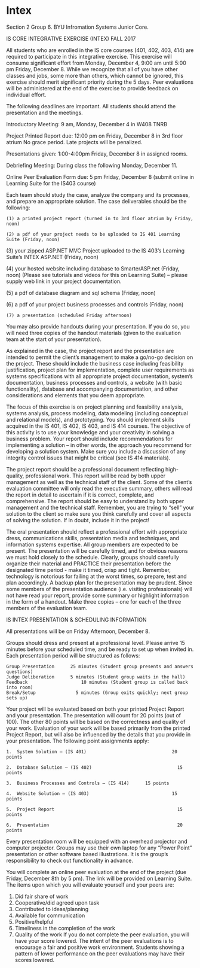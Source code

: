 # Intex
Section 2 Group 6.  BYU Infromation Systems Junior Core.

IS CORE INTEGRATIVE EXERCISE (INTEX)
FALL 2017

All students who are enrolled in the IS core courses (401, 402, 403, 414) are required to participate in this integrative exercise.  This exercise will consume significant effort from Monday, December 4, 9:00 am until 5:00 pm Friday, December 8.  While we recognize that all of you have other classes and jobs, some more than others, which cannot be ignored, this exercise should merit significant priority during the 5 days.  Peer evaluations will be administered at the end of the exercise to provide feedback on individual effort. 

The following deadlines are important.  All students should attend the presentation and the meetings.

Introductory Meeting:			9 am, Monday, December 4 in W408 TNRB

Project Printed Report due:		12:00 pm on Friday, December 8 in 3rd floor atrium
	No grace period.  Late projects will be penalized.

Presentations given:			1:00-4:00pm Friday, December 8 in assigned rooms.

Debriefing Meeting:			During class the following Monday, December 11.

Online Peer Evaluation Form due:	5 pm Friday, December 8 (submit online in Learning Suite for the IS403 course)  


Each team should study the case, analyze the company and its processes, and prepare an appropriate solution.  The case deliverables should be the following:

	(1) a printed project report (turned in to 3rd floor atrium by Friday, noon)

	(2) a pdf of your project needs to be uploaded to IS 401 Learning Suite (Friday, noon)

  (3) your zipped ASP.NET MVC Project uploaded to the IS 403’s Learning Suite’s INTEX ASP.NET 
	(Friday, noon)

  (4) your hosted website including database to SmarterASP.net (Friday, noon) (Please see tutorials and videos for this on Learning Suite) – please supply web link in your project documentation.

  (5) a pdf of database diagram and sql schema (Friday, noon)	

  (6) a pdf of your project business processes and controls (Friday, noon)	

	(7) a presentation (scheduled Friday afternoon)


You may also provide handouts during your presentation.  If you do so, you will need three copies of the handout materials (given to the evaluation team at the start of your presentation). 
	
As explained in the case, the project report and the presentation are intended to permit the client’s management to make a go/no-go decision on the project. These should include the business case including feasibility justification, project plan for implementation, complete user requirements as systems specifications with all appropriate project documentation, system’s documentation, business processes and controls, a website (with basic functionality), database and accompanying documentation, and other considerations and elements that you deem appropriate.  

The focus of this exercise is on project planning and feasibility analysis, systems analysis, process modeling, data modeling (including conceptual and relational models), and prototyping.  You should implement skills acquired in the IS 401, IS 402, IS 403, and IS 414 courses.  The objective of this activity is to use your knowledge and your creativity in solving a business problem.  Your report should include recommendations for implementing a solution – in other words, the approach you recommend for developing a solution system.  Make sure you include a discussion of any integrity control issues that might be critical (see IS 414 materials). 

The project report should be a professional document reflecting high-quality, professional work.  This report will be read by both upper management as well as the technical staff of the client.  Some of the client’s evaluation committee will only read the executive summary, others will read the report in detail to ascertain if it is correct, complete, and comprehensive.  The report should be easy to understand by both upper management and the technical staff. Remember, you are trying to “sell” your solution to the client so make sure you think carefully and cover all aspects of solving the solution. If in doubt, include it in the project!

The oral presentation should reflect a professional effort with appropriate dress, communications skills, presentation media and techniques, and information systems expertise.  All group members are expected to be present. The presentation will be carefully timed, and for obvious reasons we must hold closely to the schedule.  Clearly, groups should carefully organize their material and PRACTICE their presentation before the designated time period - make it timed, crisp and tight.  Remember, technology is notorious for failing at the worst times, so prepare, test and plan accordingly.  A backup plan for the presentation may be prudent.  Since some members of the presentation audience (i.e. visiting professionals) will not have read your report, provide some summary or highlight information in the form of a handout.  Make three copies – one for each of the three members of the evaluation team.   


IS INTEX PRESENTATION & SCHEDULING INFORMATION

All presentations will be on Friday Afternoon, December 8.

Groups should dress and present at a professional level.  Please arrive 15 minutes before your scheduled time, and be ready to set up when invited in.  Each presentation period will be structured as follows:

	Group Presentation		25 minutes (Student group presents and answers questions)
	Judge Deliberation		5 minutes (Student group waits in the hall)
	Feedback			        10 minutes (Student group is called back into room)
	Break/Setup			      5 minutes (Group exits quickly; next group sets up)



Your project will be evaluated based on both your printed Project Report and your presentation.  The presentation will count for 20 points (out of 100).  The other 80 points will be based on the correctness and quality of your work.  Evaluation of your work will be based primarily from the printed Project Report, but will also be influenced by the details that you provide in your presentation.  The following point assignments apply: 

 
	1.  System Solution – (IS 401)							      20 points
		
	2.  Database Solution – (IS 402)							    15 points
		
	3.  Business Processes and Controls – (IS 414)		15 points
		
	4.  Website Solution – (IS 403)							      15 points
 	
	5.  Project Report  						              		15 points
		  
	6.  Presentation                   								20 points
		

Every presentation room will be equipped with an overhead projector and computer projector. Groups may use their own laptop for any “Power Point” presentation or other software based illustrations.  It is the group’s responsibility to check out functionality in advance.

You will complete an online peer evaluation at the end of the project (due Friday, December 8th by 5 pm). The link will be provided on Learning Suite. The items upon which you will evaluate yourself and your peers are:
1.	Did fair share of work
2.	Cooperative/did agreed upon task
3.	Contributed to ideas/planning
4.	Available for communication
5.	Positive/helpful
6.	Timeliness in the completion of the work
7.	Quality of the work
If you do not complete the peer evaluation, you will have your score lowered. The intent of the peer evaluations is to encourage a fair and positive work environment. Students showing a pattern of lower performance on the peer evaluations may have their scores lowered.

